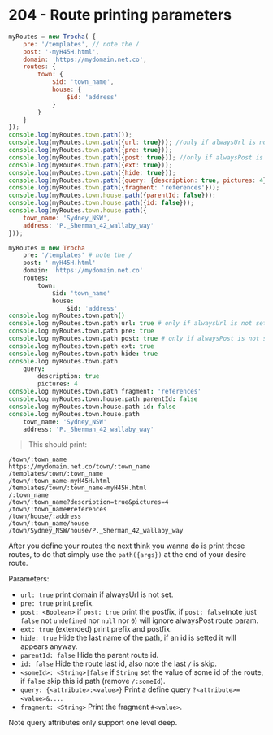 # 204 - Route printing parameters
```javascript
myRoutes = new Trocha( {
	pre: '/templates', // note the /
	post: '-myH45H.html',
	domain: 'https://mydomain.net.co',
	routes: {
		town: {
			$id: 'town_name',
			house: {
				$id: 'address'
			}
		}
	}
});
console.log(myRoutes.town.path());
console.log(myRoutes.town.path({url: true})); //only if alwaysUrl is not set
console.log(myRoutes.town.path({pre: true}));
console.log(myRoutes.town.path({post: true})); //only if alwaysPost is not set
console.log(myRoutes.town.path({ext: true}));
console.log(myRoutes.town.path({hide: true}));
console.log(myRoutes.town.path({query: {description: true, pictures: 4}}));
console.log(myRoutes.town.path({fragment: 'references'}));
console.log(myRoutes.town.house.path({parentId: false}));
console.log(myRoutes.town.house.path({id: false}));
console.log(myRoutes.town.house.path({
	town_name: 'Sydney_NSW',
	address: 'P._Sherman_42_wallaby_way'
}));

```

```coffeescript
myRoutes = new Trocha
	pre: '/templates' # note the /
	post: '-myH45H.html'
	domain: 'https://mydomain.net.co'
	routes:
		town:
			$id: 'town_name'
			house:
				$id: 'address'
console.log myRoutes.town.path()
console.log myRoutes.town.path url: true # only if alwaysUrl is not set
console.log myRoutes.town.path pre: true
console.log myRoutes.town.path post: true # only if alwaysPost is not set
console.log myRoutes.town.path ext: true
console.log myRoutes.town.path hide: true
console.log myRoutes.town.path
	query:
		description: true
		pictures: 4
console.log myRoutes.town.path fragment: 'references'
console.log myRoutes.town.house.path parentId: false
console.log myRoutes.town.house.path id: false
console.log myRoutes.town.house.path
	town_name: 'Sydney_NSW'
	address: 'P._Sherman_42_wallaby_way'

```
> This should print:

```shell
/town/:town_name
https://mydomain.net.co/town/:town_name
/templates/town/:town_name
/town/:town_name-myH45H.html
/templates/town/:town_name-myH45H.html
/:town_name
/town/:town_name?description=true&pictures=4
/town/:town_name#references
/town/house/:address
/town/:town_name/house
/town/Sydney_NSW/house/P._Sherman_42_wallaby_way
```
After you define your routes the next think you wanna do is print those routes, to do that simply use the `path({args})` at the end of your desire route.

Parameters:

* `url: true` print domain if alwaysUrl is not set.
* `pre: true` print prefix.
* `post: <Boolean>` if `post: true` print the postfix, if `post: false`(note just `false` not `undefined` nor `null` nor `0`) will ignore alwaysPost route param.
* `ext: true` (extended) print prefix and postfix.
* `hide: true` Hide the last name of the path, if an id is setted it will appears anyway.
* `parentId: false` Hide the parent route id.
* `id: false` Hide the route last id, also note the last `/` is skip.
* `<someId>: <String>|false` if `String` set the value of some id of the route, if `false` skip this id path (remove `/:someId`).
* `query: {<attribute>:<value>}` Print a define query `?<attribute>=<value>&...`.
* `fragment: <String>` Print the fragment `#<value>`.

<aside class="notice">
Note query attributes only support one level deep.
</aside>

